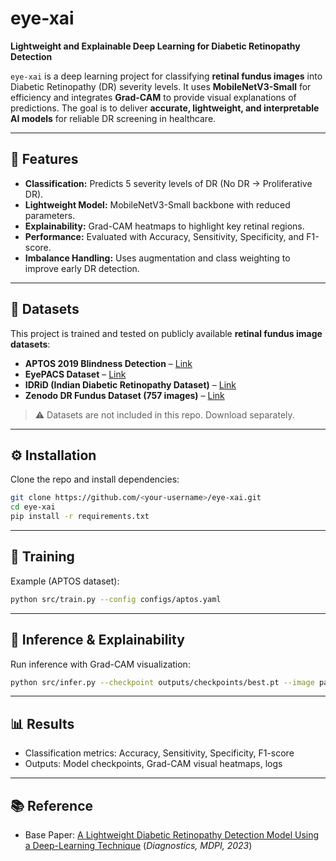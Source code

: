 # eye-xai

**Lightweight and Explainable Deep Learning for Diabetic Retinopathy Detection**

`eye-xai` is a deep learning project for classifying **retinal fundus images** into Diabetic Retinopathy (DR) severity levels. It uses **MobileNetV3-Small** for efficiency and integrates **Grad-CAM** to provide visual explanations of predictions. The goal is to deliver **accurate, lightweight, and interpretable AI models** for reliable DR screening in healthcare.

---

## 🚀 Features

* **Classification:** Predicts 5 severity levels of DR (No DR → Proliferative DR).
* **Lightweight Model:** MobileNetV3-Small backbone with reduced parameters.
* **Explainability:** Grad-CAM heatmaps to highlight key retinal regions.
* **Performance:** Evaluated with Accuracy, Sensitivity, Specificity, and F1-score.
* **Imbalance Handling:** Uses augmentation and class weighting to improve early DR detection.

---

## 📁 Datasets

This project is trained and tested on publicly available **retinal fundus image datasets**:

* **APTOS 2019 Blindness Detection** – [Link](https://www.kaggle.com/competitions/aptos2019-blindness-detection)
* **EyePACS Dataset** – [Link](https://www.kaggle.com/c/diabetic-retinopathy-detection/data)
* **IDRiD (Indian Diabetic Retinopathy Dataset)** – [Link](https://idrid.grand-challenge.org/)
* **Zenodo DR Fundus Dataset (757 images)** – [Link](https://zenodo.org/records/4647952)

> ⚠️ Datasets are not included in this repo. Download separately.

---

## ⚙️ Installation

Clone the repo and install dependencies:

```bash
git clone https://github.com/<your-username>/eye-xai.git
cd eye-xai
pip install -r requirements.txt
```

---

## 🔧 Training

Example (APTOS dataset):

```bash
python src/train.py --config configs/aptos.yaml
```

---

## 🔎 Inference & Explainability

Run inference with Grad-CAM visualization:

```bash
python src/infer.py --checkpoint outputs/checkpoints/best.pt --image path/to/fundus.jpg --cam
```

---

## 📊 Results

* Classification metrics: Accuracy, Sensitivity, Specificity, F1-score
* Outputs: Model checkpoints, Grad-CAM visual heatmaps, logs

---

## 📚 Reference

* Base Paper: [A Lightweight Diabetic Retinopathy Detection Model Using a Deep-Learning Technique](https://www.mdpi.com/2075-4418/13/19/3120) (*Diagnostics, MDPI, 2023*)

